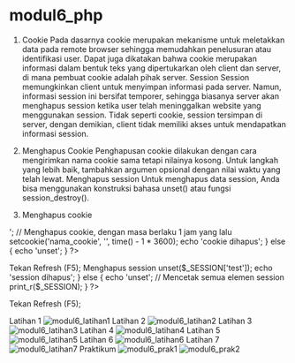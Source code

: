 # modul6_php

1. Cookie
Pada dasarnya cookie merupakan mekanisme untuk meletakkan data pada remote
browser sehingga memudahkan penelusuran atau identifikasi user. Dapat juga dikatakan
bahwa cookie merupakan informasi dalam bentuk teks yang dipertukarkan oleh client
dan server, di mana pembuat cookie adalah pihak server.
   Session
Session memungkinkan client untuk menyimpan informasi pada server. Namun,
informasi session ini bersifat temporer, sehingga biasanya server akan menghapus session
ketika user telah meninggalkan website yang menggunakan session.
Tidak seperti cookie, session tersimpan di server, dengan demikian, client tidak memiliki
akses untuk mendapatkan informasi session.

2. Menghapus Cookie
Penghapusan cookie dilakukan dengan cara mengirimkan nama cookie sama tetapi
nilainya kosong. Untuk langkah yang lebih baik, tambahkan argumen opsional dengan nilai
waktu yang telah lewat.
    Menghapus session
    Untuk menghapus data session, Anda bisa menggunakan konstruksi bahasa unset() atau
fungsi session_destroy().

3. Menghapus cookie
<html>
<head>
<title>Hapus Cookie</title>
</head>
<body>
<?php
setcookie('nama_cookie', 'nilai_cookie');
if (isset($_COOKIE['nama_cookie'])) {
echo 'cookie di-set <br />';
// Menghapus cookie, dengan masa berlaku 1 jam yang lalu setcookie('nama_cookie',
'', time() - 1 * 3600);
echo 'cookie dihapus';
} else {
echo 'unset';
} ?>
<p>
Tekan Refresh (F5);
</body>
</html>
Menghapus session
<html>
<head>
<title>Hapus Session</title>
</head>
<body>
<?php
// Inisialisasi data session
session_start();
// Set session jika belum ada
if (isset($_SESSION['test'])) {
// Hapus session test

unset($_SESSION['test']);
echo 'session dihapus';
} else {
echo 'unset';
// Mencetak semua elemen session
print_r($_SESSION);
}
?>
<p>
Tekan Refresh (F5);
</body>
</html>

Latihan 1
![modul6_latihan1](https://user-images.githubusercontent.com/41880161/53564033-5f2ebb80-3b88-11e9-9913-966b4878c646.JPG)
Latihan 2
![modul6_latihan2](https://user-images.githubusercontent.com/41880161/53564041-60f87f00-3b88-11e9-9e8f-a04f925ec714.JPG)
Latihan 3
![modul6_latihan3](https://user-images.githubusercontent.com/41880161/53564040-60f87f00-3b88-11e9-98e3-1eab703b9c89.JPG)
Latihan 4
![modul6_latihan4](https://user-images.githubusercontent.com/41880161/53564039-605fe880-3b88-11e9-8d4a-77865991ea69.JPG)
Latihan 5
![modul6_latihan5](https://user-images.githubusercontent.com/41880161/53564038-605fe880-3b88-11e9-867d-8eed15281750.JPG)
Latihan 6
![modul6_latihan6](https://user-images.githubusercontent.com/41880161/53564037-605fe880-3b88-11e9-9f8a-d7332b3eda90.JPG)
Latihan 7
![modul6_latihan7](https://user-images.githubusercontent.com/41880161/53564036-5fc75200-3b88-11e9-98ac-232ed052e2fe.JPG)
Praktikum
![modul6_prak1](https://user-images.githubusercontent.com/41880161/53564035-5fc75200-3b88-11e9-8e6a-fd750ad08c18.JPG)
![modul6_prak2](https://user-images.githubusercontent.com/41880161/53564034-5fc75200-3b88-11e9-9af8-5b10e88a398c.JPG)

